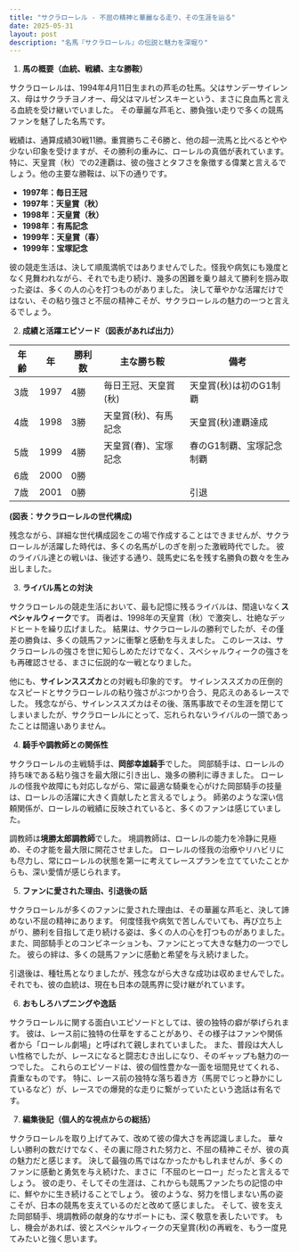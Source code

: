 ```yaml
---
title: "サクラローレル - 不屈の精神と華麗なる走り、その生涯を辿る"
date: 2025-05-31
layout: post
description: "名馬『サクラローレル』の伝説と魅力を深堀り"
---
```


1. **馬の概要（血統、戦績、主な勝鞍）**

サクラローレルは、1994年4月11日生まれの芦毛の牡馬。父はサンデーサイレンス、母はサクラチヨノオー、母父はマルゼンスキーという、まさに良血馬と言える血統を受け継いでいました。  その華麗な芦毛と、勝負強い走りで多くの競馬ファンを魅了した名馬です。

戦績は、通算成績30戦11勝。重賞勝ちこそ6勝と、他の超一流馬と比べるとやや少ない印象を受けますが、その勝利の重みに、ローレルの真価が表れています。  特に、天皇賞（秋）での2連覇は、彼の強さとタフさを象徴する偉業と言えるでしょう。他の主要な勝鞍は、以下の通りです。

* **1997年：毎日王冠**
* **1997年：天皇賞（秋）**
* **1998年：天皇賞（秋）**
* **1998年：有馬記念**
* **1999年：天皇賞（春）**
* **1999年：宝塚記念**


彼の競走生活は、決して順風満帆ではありませんでした。怪我や病気にも幾度となく見舞われながら、それでも走り続け、幾多の困難を乗り越えて勝利を掴み取った姿は、多くの人の心を打つものがありました。  決して華やかな活躍だけではない、その粘り強さと不屈の精神こそが、サクラローレルの魅力の一つと言えるでしょう。


2. **成績と活躍エピソード（図表があれば出力）**

| 年齢 | 年 | 勝利数 | 主な勝ち鞍 | 備考 |
|---|---|---|---|---|
| 3歳 | 1997 | 4勝 | 毎日王冠、天皇賞(秋) | 天皇賞(秋)は初のG1制覇 |
| 4歳 | 1998 | 3勝 | 天皇賞(秋)、有馬記念 | 天皇賞(秋)連覇達成 |
| 5歳 | 1999 | 4勝 | 天皇賞(春)、宝塚記念 | 春のG1制覇、宝塚記念制覇 |
| 6歳 | 2000 | 0勝 |  |  |
| 7歳 | 2001 | 0勝 |  | 引退 |


**(図表：サクラローレルの世代構成)**

残念ながら、詳細な世代構成図をこの場で作成することはできませんが、サクラローレルが活躍した時代は、多くの名馬がしのぎを削った激戦時代でした。  彼のライバル達との戦いは、後述する通り、競馬史に名を残す名勝負の数々を生み出しました。


3. **ライバル馬との対決**

サクラローレルの競走生活において、最も記憶に残るライバルは、間違いなく**スペシャルウィーク**です。  両者は、1998年の天皇賞（秋）で激突し、壮絶なデッドヒートを繰り広げました。  結果は、サクラローレルの勝利でしたが、その僅差の勝負は、多くの競馬ファンに衝撃と感動を与えました。  このレースは、サクラローレルの強さを世に知らしめただけでなく、スペシャルウィークの強さをも再確認させる、まさに伝説的な一戦となりました。

他にも、**サイレンススズカ**との対戦も印象的です。  サイレンススズカの圧倒的なスピードとサクラローレルの粘り強さがぶつかり合う、見応えのあるレースでした。  残念ながら、サイレンススズカはその後、落馬事故でその生涯を閉じてしまいましたが、サクラローレルにとって、忘れられないライバルの一頭であったことは間違いありません。


4. **騎手や調教師との関係性**

サクラローレルの主戦騎手は、**岡部幸雄騎手**でした。  岡部騎手は、ローレルの持ち味である粘り強さを最大限に引き出し、幾多の勝利に導きました。  ローレルの怪我や故障にも対応しながら、常に最適な騎乗を心がけた岡部騎手の技量は、ローレルの活躍に大きく貢献したと言えるでしょう。  師弟のような深い信頼関係が、ローレルの戦績に反映されていると、多くのファンは感じていました。

調教師は**境勝太郎調教師**でした。  境調教師は、ローレルの能力を冷静に見極め、その才能を最大限に開花させました。  ローレルの怪我の治療やリハビリにも尽力し、常にローレルの状態を第一に考えてレースプランを立てていたことからも、深い愛情が感じられます。


5. **ファンに愛された理由、引退後の話**

サクラローレルが多くのファンに愛された理由は、その華麗な芦毛と、決して諦めない不屈の精神にあります。  何度怪我や病気で苦しんでいても、再び立ち上がり、勝利を目指して走り続ける姿は、多くの人の心を打つものがありました。  また、岡部騎手とのコンビネーションも、ファンにとって大きな魅力の一つでした。  彼らの絆は、多くの競馬ファンに感動と希望を与え続けました。

引退後は、種牡馬となりましたが、残念ながら大きな成功は収めませんでした。 それでも、彼の血統は、現在も日本の競馬界に受け継がれています。


6. **おもしろハプニングや逸話**

サクラローレルに関する面白いエピソードとしては、彼の独特の癖が挙げられます。  彼は、レース前に独特の仕草をすることがあり、その様子はファンや関係者から「ローレル劇場」と呼ばれて親しまれていました。  また、普段は大人しい性格でしたが、レースになると闘志むき出しになり、そのギャップも魅力の一つでした。  これらのエピソードは、彼の個性豊かな一面を垣間見せてくれる、貴重なものです。  特に、レース前の独特な落ち着き方（馬房でじっと静かにしているなど）が、レースでの爆発的な走りに繋がっていたという逸話は有名です。


7. **編集後記（個人的な視点からの総括）**

サクラローレルを取り上げてみて、改めて彼の偉大さを再認識しました。  華々しい勝利の数だけでなく、その裏に隠された努力と、不屈の精神こそが、彼の真の魅力だと感じます。  決して最強の馬ではなかったかもしれませんが、多くのファンに感動と勇気を与え続けた、まさに「不屈のヒーロー」だったと言えるでしょう。  彼の走り、そしてその生涯は、これからも競馬ファンたちの記憶の中に、鮮やかに生き続けることでしょう。  彼のような、努力を惜しまない馬の姿こそが、日本の競馬を支えているのだと改めて感じました。  そして、彼を支えた岡部騎手、境調教師の献身的なサポートにも、深く敬意を表したいです。  もし、機会があれば、彼とスペシャルウィークの天皇賞(秋)の再戦を、もう一度見てみたいと強く思います。
